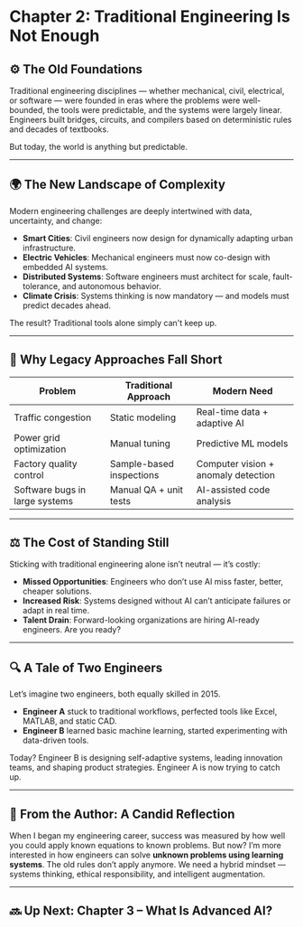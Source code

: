 # Chapter 2: Traditional Engineering Is Not Enough

## ⚙️ The Old Foundations

Traditional engineering disciplines — whether mechanical, civil, electrical, or software — were founded in eras where the problems were well-bounded, the tools were predictable, and the systems were largely linear. Engineers built bridges, circuits, and compilers based on deterministic rules and decades of textbooks.

But today, the world is anything but predictable.

---

## 🌍 The New Landscape of Complexity

Modern engineering challenges are deeply intertwined with data, uncertainty, and change:

- **Smart Cities**: Civil engineers now design for dynamically adapting urban infrastructure.
- **Electric Vehicles**: Mechanical engineers must now co-design with embedded AI systems.
- **Distributed Systems**: Software engineers must architect for scale, fault-tolerance, and autonomous behavior.
- **Climate Crisis**: Systems thinking is now mandatory — and models must predict decades ahead.

The result? Traditional tools alone simply can't keep up.

---

## 🧠 Why Legacy Approaches Fall Short

| Problem                            | Traditional Approach              | Modern Need                         |
|------------------------------------|-----------------------------------|-------------------------------------|
| Traffic congestion                 | Static modeling                   | Real-time data + adaptive AI        |
| Power grid optimization            | Manual tuning                     | Predictive ML models                |
| Factory quality control            | Sample-based inspections          | Computer vision + anomaly detection |
| Software bugs in large systems     | Manual QA + unit tests            | AI-assisted code analysis           |

---

## ⚖️ The Cost of Standing Still

Sticking with traditional engineering alone isn’t neutral — it’s costly:

- **Missed Opportunities**: Engineers who don’t use AI miss faster, better, cheaper solutions.
- **Increased Risk**: Systems designed without AI can’t anticipate failures or adapt in real time.
- **Talent Drain**: Forward-looking organizations are hiring AI-ready engineers. Are you ready?

---

## 🔍 A Tale of Two Engineers

Let’s imagine two engineers, both equally skilled in 2015.

- **Engineer A** stuck to traditional workflows, perfected tools like Excel, MATLAB, and static CAD.
- **Engineer B** learned basic machine learning, started experimenting with data-driven tools.

Today? Engineer B is designing self-adaptive systems, leading innovation teams, and shaping product strategies. Engineer A is now trying to catch up.

---

## 📌 From the Author: A Candid Reflection

When I began my engineering career, success was measured by how well you could apply known equations to known problems. But now? I’m more interested in how engineers can solve **unknown problems using learning systems**. The old rules don’t apply anymore. We need a hybrid mindset — systems thinking, ethical responsibility, and intelligent augmentation.

---

## 🔜 Up Next: Chapter 3 – What Is Advanced AI?
